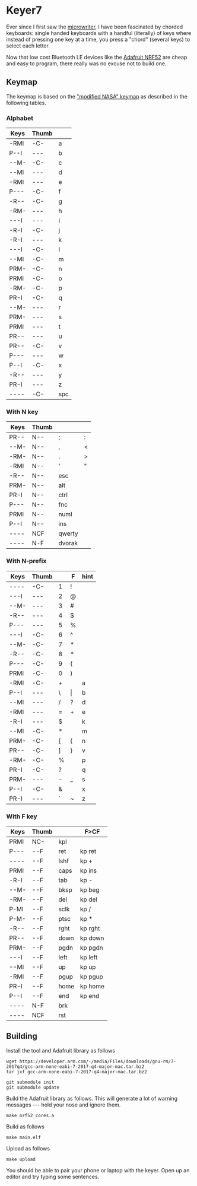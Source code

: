# Keyer7

Ever since I first saw the
[microwriter](https://en.wikipedia.org/wiki/Microwriter), I have been
fascinated by chorded keyboards: single handed keyboards with a handful
(literally) of keys where instead of pressing one key at a time, you press
a "chord" (several keys) to select each letter.

Now that low cost Bluetooth LE devices like the [Adafruit
NRF52](https://www.adafruit.com/product/3406) are cheap and
easy to program, there really was no excuse not to build one.

## Keymap

The keymap is based on the ["modified NASA" keymap](https://chorder.cs.vassar.edu/doku.php?id=spiffchorder:modified_nasa:chart_alphanumeric_keys) as described in the following tables.

### Alphabet

| Keys | Thumb |       |
| ---- | ----- | ----- |
| -RMI | -C-   |  a    |
| P--I | ---   |  b    |
| --M- | -C-   |  c    |
| --MI | ---   |  d    |
| -RMI | ---   |  e    |
| P--- | -C-   |  f    |
| -R-- | -C-   |  g    |
| -RM- | ---   |  h    |
| ---I | ---   |  i    |
| -R-I | -C-   |  j    |
| -R-I | ---   |  k    |
| ---I | -C-   |  l    |
| --MI | -C-   |  m    |
| PRM- | -C-   |  n    |
| PRMI | -C-   |  o    |
| -RM- | -C-   |  p    |
| PR-I | -C-   |  q    |
| --M- | ---   |  r    |
| PRM- | ---   |  s    |
| PRMI | ---   |  t    |
| PR-- | ---   |  u    |
| PR-- | -C-   |  v    |
| P--- | ---   |  w    |
| P--I | -C-   |  x    |
| -R-- | ---   |  y    |
| PR-I | ---   |  z    |
| ---- | -C-   |  spc  |

### With N key

| Keys | Thumb |        |   |
| ---- | ----- | ------ | - |
| PR-- | N--   | ;      | : |
| --M- | N--   | ,      | < |
| -RM- | N--   | .      | > |
| -RMI | N--   | '      | " |
| -R-- | N--   | esc    |   |
| PRM- | N--   | alt    |   |
| PR-I | N--   | ctrl   |   |
| P--- | N--   | fnc    |   |
| PRMI | N--   | numl   |   |
| P--I | N--   | ins    |   |
| ---- | NCF   | qwerty |   |
| ---- | N-F   | dvorak |   |

### With N-prefix

| Keys | Thumb |   | F  | hint |
| ---- | ----- | - | -- | ---- |
| ---- | -C-   | 1 | !  |      |
| ---I | ---   | 2 | @  |      |
| --M- | ---   | 3 | #  |      |
| -R-- | ---   | 4 | $  |      |
| P--- | ---   | 5 | %  |      |
| ---I | -C-   | 6 | ^  |      |
| --M- | -C-   | 7 | *  |      |
| -R-- | -C-   | 8 | *  |      |
| P--- | -C-   | 9 | (  |      |
| PRMI | -C-   | 0 | )  |      |
| -RMI | -C-   | + |    | a    |
| P--I | ---   | \ | \| | b    |
| --MI | ---   | / | ?  | d    |
| -RMI | ---   | = | +  | e    |
| -R-I | ---   | $ |    | k    |
| --MI | -C-   | * |    | m    |
| PRM- | -C-   | [ | {  | n    |
| PR-- | -C-   | ] | }  | v    |
| -RM- | -C-   | % |    | p    |
| PR-I | -C-   | ? |    | q    |
| PRM- | ---   | - | _  | s    |
| P--I | -C-   | & |    | x    |
| PR-I | ---   | ` | ~  | z    |

### With F key

| Keys | Thumb |      | F>CF    |
| ---- | ----- | ---- | ------- |
| PRMI | NC-   | kpl  |         |
| P--- | --F   | ret  | kp ret  |
| ---- | --F   | lshf | kp +    |
| PRMI | --F   | caps | kp ins  |
| -R-I | --F   | tab  | kp -    |
| --M- | --F   | bksp | kp beg  |
| -RM- | --F   | del  | kp del  |
| P-MI | --F   | sclk | kp /    |
| P-M- | --F   | ptsc | kp *    |
| -R-- | --F   | rght | kp rght |
| PR-- | --F   | down | kp down |
| PRM- | --F   | pgdn | kp pgdn |
| ---I | --F   | left | kp left |
| --MI | --F   | up   | kp up   |
| -RMI | --F   | pgup | kp pgup |
| PR-I | --F   | home | kp home |
| P--I | --F   | end  | kp end  |
| ---- | N-F   | brk  |         |
| ---- | NCF   | rst  |         |

## Building

Install the tool and Adafruit library as follows

    wget https://developer.arm.com/-/media/Files/downloads/gnu-rm/7-2017q4/gcc-arm-none-eabi-7-2017-q4-major-mac.tar.bz2
    tar jxf gcc-arm-none-eabi-7-2017-q4-major-mac.tar.bz2

    git submodule init
    git submodule update

Build the Adafruit library as follows.
This will generate a lot of warning messages --- hold your nose and ignore them.

    make nrf52_cores.a

Build as follows

    make main.elf

Upload as follows

    make upload

You should be able to pair your phone or laptop with the keyer.
Open up an editor and try typing some sentences.
